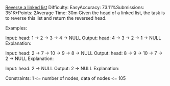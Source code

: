 [Reverse a linked list](https://www.geeksforgeeks.org/problems/reverse-a-linked-list/1)
Difficulty: EasyAccuracy: 73.11%Submissions: 351K+Points: 2Average Time: 30m
Given the head of a linked list, the task is to reverse this list and return the reversed head.

Examples:

Input: head: 1 -> 2 -> 3 -> 4 -> NULL
Output: head: 4 -> 3 -> 2 -> 1 -> NULL
Explanation:

Input: head: 2 -> 7 -> 10 -> 9 -> 8 -> NULL
Output: head: 8 -> 9 -> 10 -> 7 -> 2 -> NULL
Explanation:

Input: head: 2 -> NULL
Output: 2 -> NULL
Explanation:

Constraints:
1 <= number of nodes, data of nodes <= 105
